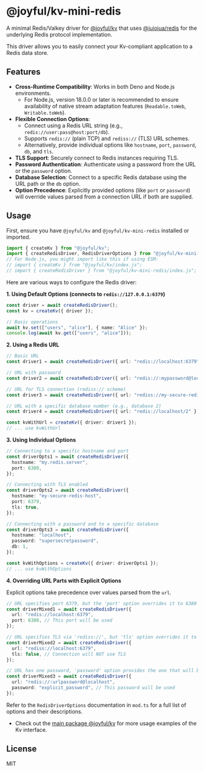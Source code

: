 # @joyful/kv-mini-redis

A minimal Redis/Valkey driver for [@joyful/kv](https://jsr.io/@joyful/kv) that uses [@iuioiua/redis](https://jsr.io/@iuioiua/redis) for the underlying Redis protocol implementation.

This driver allows you to easily connect your Kv-compliant application to a Redis data store.

## Features

- **Cross-Runtime Compatibility**: Works in both Deno and Node.js environments.
  - For Node.js, version 18.0.0 or later is recommended to ensure availability of native stream adaptation features (`Readable.toWeb`, `Writable.toWeb`).
- **Flexible Connection Options**:
    - Connect using a Redis URL string (e.g., `redis://user:pass@host:port/db`).
    - Supports `redis://` (plain TCP) and `rediss://` (TLS) URL schemes.
    - Alternatively, provide individual options like `hostname`, `port`, `password`, `db`, and `tls`.
- **TLS Support**: Securely connect to Redis instances requiring TLS.
- **Password Authentication**: Authenticate using a password from the URL or the `password` option.
- **Database Selection**: Connect to a specific Redis database using the URL path or the `db` option.
- **Option Precedence**: Explicitly provided options (like `port` or `password`) will override values parsed from a connection URL if both are supplied.

## Usage

First, ensure you have `@joyful/kv` and `@joyful/kv-mini-redis` installed or imported.

```typescript
import { createKv } from "@joyful/kv";
import { createRedisDriver, RedisDriverOptions } from "@joyful/kv-mini-redis";
// For Node.js, you might import like this if using ESM:
// import { createKv } from "@joyful/kv/index.js";
// import { createRedisDriver } from "@joyful/kv-mini-redis/index.js";
```

Here are various ways to configure the Redis driver:

**1. Using Default Options (connects to `redis://127.0.0.1:6379`)**

```typescript
const driver = await createRedisDriver();
const kv = createKv({ driver });

// Basic operations
await kv.set(["users", "alice"], { name: "Alice" });
console.log(await kv.get(["users", "alice"]));
```

**2. Using a Redis URL**

```typescript
// Basic URL
const driver1 = await createRedisDriver({ url: "redis://localhost:6379" });

// URL with password
const driver2 = await createRedisDriver({ url: "redis://:mypassword@localhost:6379" });

// URL for TLS connection (rediss:// scheme)
const driver3 = await createRedisDriver({ url: "rediss://my-secure-redis-host:6379" });

// URL with a specific database number (e.g., database 2)
const driver4 = await createRedisDriver({ url: "redis://localhost/2" });

const kvWithUrl = createKv({ driver: driver1 });
// ... use kvWithUrl
```

**3. Using Individual Options**

```typescript
// Connecting to a specific hostname and port
const driverOpts1 = await createRedisDriver({
  hostname: "my.redis.server",
  port: 6380,
});

// Connecting with TLS enabled
const driverOpts2 = await createRedisDriver({
  hostname: "my-secure-redis-host",
  port: 6379,
  tls: true,
});

// Connecting with a password and to a specific database
const driverOpts3 = await createRedisDriver({
  hostname: "localhost",
  password: "supersecretpassword",
  db: 1,
});

const kvWithOptions = createKv({ driver: driverOpts1 });
// ... use kvWithOptions
```

**4. Overriding URL Parts with Explicit Options**

Explicit options take precedence over values parsed from the `url`.

```typescript
// URL specifies port 6379, but the 'port' option overrides it to 6380
const driverMixed1 = await createRedisDriver({
  url: "redis://localhost:6379",
  port: 6380, // This port will be used
});

// URL specifies TLS via 'rediss://', but 'tls' option overrides it to false
const driverMixed2 = await createRedisDriver({
  url: "rediss://localhost:6379",
  tls: false, // Connection will NOT use TLS
});

// URL has one password, 'password' option provides the one that will be used
const driverMixed3 = await createRedisDriver({
  url: "redis://:urlpassword@localhost",
  password: "explicit_password", // This password will be used
});
```

Refer to the `RedisDriverOptions` documentation in `mod.ts` for a full list of options and their descriptions.

- Check out the [main package @joyful/kv](https://jsr.io/@joyful/kv) for more usage examples of the Kv interface.

## License

MIT
